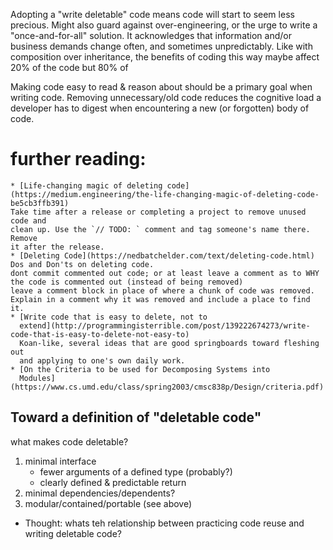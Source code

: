 Adopting a "write deletable" code means code will start to seem less precious.
Might also guard against over-engineering, or the urge to write a
"once-and-for-all" solution.
It acknowledges that information and/or business demands change often, and
sometimes unpredictably.
Like with composition over inheritance, the benefits of coding this way maybe
affect 20% of the code but 80% of 

Making code easy to read & reason about should be a primary goal when writing
code. Removing unnecessary/old code reduces the cognitive load a developer has
to digest when encountering a new (or forgotten) body of code.


# further reading:
    * [Life-changing magic of deleting code](https://medium.engineering/the-life-changing-magic-of-deleting-code-be5cb3ffb391)
    Take time after a release or completing a project to remove unused code and
    clean up. Use the `// TODO: ` comment and tag someone's name there. Remove
    it after the release.
    * [Deleting Code](https://nedbatchelder.com/text/deleting-code.html)
    Dos and Don'ts on deleting code.
    dont commit commented out code; or at least leave a comment as to WHY the code is commented out (instead of being removed)
    leave a comment block in place of where a chunk of code was removed.
    Explain in a comment why it was removed and include a place to find it.
    * [Write code that is easy to delete, not to
      extend](http://programmingisterrible.com/post/139222674273/write-code-that-is-easy-to-delete-not-easy-to)
      Koan-like, several ideas that are good springboards toward fleshing out
      and applying to one's own daily work.
    * [On the Criteria to be used for Decomposing Systems into
      Modules](https://www.cs.umd.edu/class/spring2003/cmsc838p/Design/criteria.pdf)


## Toward a definition of "deletable code"
what makes code deletable?
1. minimal interface
    * fewer arguments of a defined type (probably?)
    * clearly defined & predictable return
2. minimal dependencies/dependents?
3. modular/contained/portable (see above)

* Thought: whats teh relationship between practicing code reuse and writing
  deletable code?


